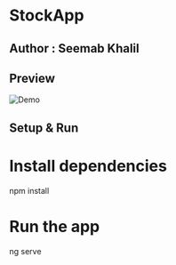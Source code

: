 # StockApp

## Author : Seemab Khalil

## Preview

![Demo](src/assets/stock-app.gif)

## Setup & Run

# Install dependencies
npm install

# Run the app
ng serve
